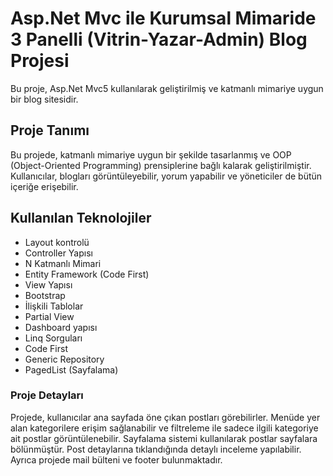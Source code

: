 # Asp.Net Mvc ile Kurumsal Mimaride 3 Panelli (Vitrin-Yazar-Admin)  Blog Projesi 

Bu proje, Asp.Net Mvc5 kullanılarak geliştirilmiş ve katmanlı mimariye uygun bir blog sitesidir.

## Proje Tanımı

Bu projede, katmanlı mimariye uygun bir şekilde tasarlanmış ve OOP (Object-Oriented Programming) prensiplerine bağlı kalarak geliştirilmiştir. Kullanıcılar, blogları görüntüleyebilir, yorum yapabilir ve yöneticiler de bütün içeriğe erişebilir.

## Kullanılan Teknolojiler

- Layout kontrolü
- Controller Yapısı
- N Katmanlı Mimari
- Entity Framework (Code First)
- View Yapısı
- Bootstrap
- İlişkili Tablolar
- Partial View
- Dashboard yapısı
- Linq Sorguları
- Code First
- Generic Repository
- PagedList (Sayfalama)

### Proje Detayları

Projede, kullanıcılar ana sayfada öne çıkan postları görebilirler. Menüde yer alan kategorilere erişim sağlanabilir ve filtreleme ile sadece ilgili kategoriye ait postlar görüntülenebilir. Sayfalama sistemi kullanılarak postlar sayfalara bölünmüştür. Post detaylarına tıklandığında detaylı inceleme yapılabilir. Ayrıca projede mail bülteni ve footer bulunmaktadır.



